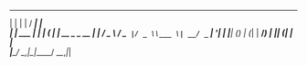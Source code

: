   _               _       _____ _             
 | |             | |     / ____| |            
 | |     ___   __| | ___| (___ | |_ __ _ _ __ 
 | |    / _ \ / _` |/ _ \\___ \| __/ _` | '__|
 | |___| (_) | (_| |  __/____) | || (_| | |   
 |______\___/ \__,_|\___|_____/ \__\__,_|_|   
